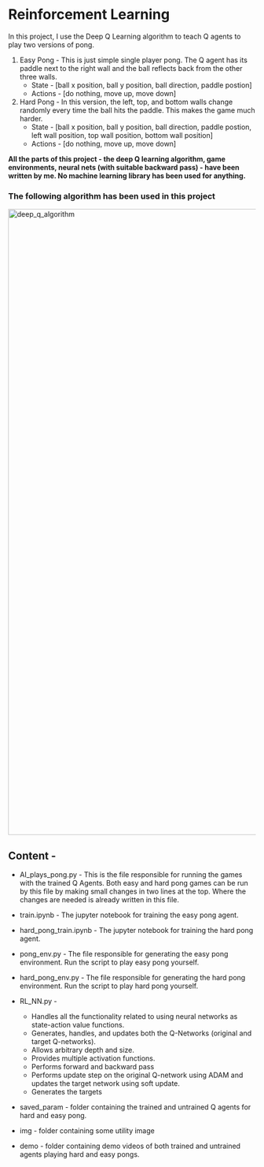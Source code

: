 # Reinforcement Learning
In this project, I use the Deep Q Learning algorithm to teach Q agents to play two versions of pong. 
1) Easy Pong - This is just simple single player pong. The Q agent has its paddle next to the right wall and the ball reflects back from the other three walls.
      - State - [ball x position, ball y position, ball direction, paddle postion]
      - Actions - [do nothing, move up, move down]
3) Hard Pong - In this version, the left, top, and bottom walls change randomly every time the ball hits the paddle. This makes the game much harder.
      - State - [ball x position, ball y position, ball direction, paddle postion, left wall position, top wall position, bottom wall position]
      - Actions - [do nothing, move up, move down]
  
<b> All the parts of this project - the deep Q learning algorithm, game environments, neural nets (with suitable backward pass) - have been written by me. No machine learning library has been used for anything. </b>

### The following algorithm has been used in this project
<img width="1271" alt="deep_q_algorithm" src="https://github.com/shashwatgupta42/reinforcement_learning/assets/142345559/49d05507-982e-4de5-afce-df8b5237c8b2">

## Content - 
- AI_plays_pong.py - This is the file responsible for running the games with the trained Q Agents. Both easy and hard pong games can be run by this file by making small changes in two lines at the top. Where the changes are needed is already written in this file.
  
- train.ipynb - The jupyter notebook for training the easy pong agent.

- hard_pong_train.ipynb - The jupyter notebook for training the hard pong agent.

- pong_env.py - The file responsible for generating the easy pong environment. Run the script to play easy pong yourself.

- hard_pong_env.py - The file responsible for generating the hard pong environment. Run the script to play hard pong yourself.

- RL_NN.py -
   - Handles all the functionality related to using neural networks as state-action value functions.
   - Generates, handles, and updates both the Q-Networks (original and target Q-networks).
   - Allows arbitrary depth and size.
   - Provides multiple activation functions.
   - Performs forward and backward pass
   - Performs update step on the original Q-network using ADAM and updates the target network using soft update.
   - Generates the targets

- saved_param - folder containing the trained and untrained Q agents for hard and easy pong.
  
- img - folder containing some utility image

- demo - folder containing demo videos of both trained and untrained agents playing hard and easy pongs.
